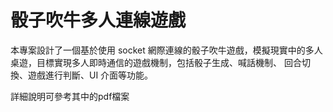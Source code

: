 # 骰子吹牛多人連線遊戲
本專案設計了一個基於使用 socket 網際連線的骰子吹牛遊戲，模擬現實中的多人桌遊，目標實現多人即時通信的遊戲機制，包括骰子生成、喊話機制、 回合切換、遊戲進行判斷、UI 介面等功能。

詳細說明可參考其中的pdf檔案
